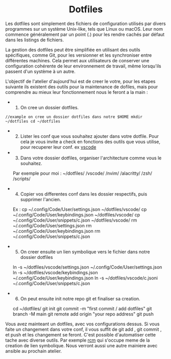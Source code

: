 <h1 align="center">Dotfiles</h1>

Les dotfiles sont simplement des fichiers de configuration utilisés par divers programmes sur un système Unix-like, tels que Linux ou macOS. Leur nom commence généralement par un point (.) pour les rendre cachés par défaut dans les listings de fichiers.

La gestion des dotfiles peut être simplifiée en utilisant des outils spécifiques, comme Git, pour les versionner et les synchroniser entre différentes machines. Cela permet aux utilisateurs de conserver une configuration cohérente de leur environnement de travail, même lorsqu'ils passent d'un système à un autre.

L'objectif de l'atelier d'aujourd'hui est de creer le votre, pour les etapes suivante ils existent des outils pour la maintenance
de dofiles, mais pour comprendre au mieux leur fonctionnement nous le feront a la main :

- 1. On cree un dossier dotfiles.

``
//example on cree un dossier dotfiles dans notre $HOME
mkdir ~/dotfiles
cd ~/dotfiles
``

- 2. Lister les conf que vous souhaitez ajouter dans votre dotfile.
Pour cela je vous invite a check en fonctions des outils que vous utilise, pour recuperer leur conf. ex [vscode](https://anhari.dev/blog/saving-vscode-settings-in-your-dotfiles)

- 3. Dans votre dossier dotfiles, organiser l'architecture comme vous le souhaitez.

    Par exemple pour moi :
    ~/dotfiles/
            /vscode/
            /nvim/
            /alacritty/
            /zsh/
            /scripts/

- 4. Copier vos differentes conf dans les dossier respectifs, puis supprimer l'ancien.

    Ex : 
    cp ~/.config/Code/User/settings.json ~/dotfiles/vscode/
    cp ~/.config/Code/User/keybindings.json ~/dotfiles/vscode/
    cp ~/.config/Code/User/snippets/c.json ~/dotfiles/vscode/
    rm ~/.config/Code/User/settings.json
    rm ~/.config/Code/User/keybindings.json
    rm ~/.config/Code/User/snippets/c.json

- 5. On creer ensuite un lien symbolique vers le fichier dans notre dossier dotfiles

    ln -s ~/dotfiles/vscode/settings.json ~/.config/Code/User/settings.json
    ln -s ~/dotfiles/vscode/keybindings.json ~/.config/Code/User/keybindings.json
    ln -s ~/dotfiles/vscode/c.jsoni ~/.config/Code/User/snippets/c.json

- 6. On peut ensuite init notre repo git et finaliser sa creation.

    cd ~/dotfiles/
    git init
    git commit -m "first commit / add dotfiles"
    git branch -M main
    git remote add origin "your repo address"
    git push

Vous avez mainteant un dotfiles, avec vos configurations dessus. Si vous faite un changement dans votre conf, il vous suffit
de git add , git commit , et push et les changement se feront. C'est possible d'automatiser cette tache avec diverse outils.
Par exemple [rcm](https://github.com/thoughtbot/rcm) qui s'occupe meme de la creation de lien symbolique.
Nous verront aussi une autre mainiere avec ansible au prochain atelier.
